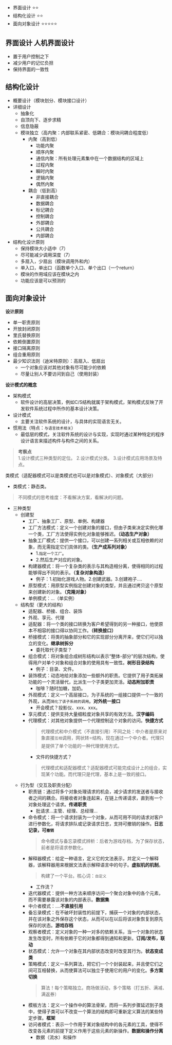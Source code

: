 
- 界面设计 ⭐⭐
- 结构化设计 ⭐⭐
- 面向对象设计 ⭐⭐⭐⭐⭐

## 界面设计  人机界面设计
- 置于用户控制之下
- 减少用户的记忆负担
- 保持界面的一致性


## 结构化设计
- 概要设计（模块划分、模块接口设计）
- 详细设计
  - 抽象化
  - 自顶向下、逐步求精
  - 信息隐蔽
  - 模块独立（高内聚：内部联系紧密、低耦合：模块间耦合程度低）
    - 内聚（高到低）
      - 功能内聚
      - 顺序内聚
      - 通信内聚：所有处理元素集中在一个数据结构的区域上
      - 过程内聚
      - 瞬时内聚
      - 逻辑内聚
      - 偶然内聚
    - 耦合（低到高）
      - 非直接耦合
      - 数据耦合
      - 标记耦合
      - 控制耦合
      - 外部耦合
      - 公共耦合
      - 内部耦合
- 结构化设计原则
  - 保持模块大小适中（7）
  - 尽可能减少调用深度（7）
  - 多扇入，少扇出（模块调用外和内）
  - 单入口，单出口（函数单个入口、单个出口（一个return）
  - 模块的作用域应该在模块之内
  - 功能应该是可以预测的

## 面向对象设计
**设计原则**
- 单一职责原则
- 开放封闭原则
- 里氏替换原则
- 依赖倒置原则
- 接口隔离原则
- 组合重用原则
- 最少知识法则（迪米特原则）：高扇入、低扇出
  - 一个对象应该对其他对象有尽可能少的依赖
  - 尽量让别人不要访问到自己（使用封装）

**设计模式的概念**
- 架构模式
  - 软件设计的高层决策，例如C/S结构就属于架构模式，架构模式反映了开发软件系统过程中所作的基本设计决策。
- 设计模式
  - 主要关注软件系统的设计，与具体的实现语言无关。
- 惯用法（特点：`与语言技术相关`）
  - 最低层的模式，关注软件系统的设计与实现，实现时通过某种特定的程序设计语言来描述构件与构件之间的关系。

> **考察点**  
> 1.设计模式三种类型的定位。
> 2.设计模式分类。
> 3.设计模式应用场景及特点。

类模式（适配器模式可以是类模式也可以是对象模式）、对象模式（大部分）
- 类模式：静态类。

> 不同模式的思考维度：不看解决方案，看解决的问题。
- 三种类型
  - 创建型
    - 工厂、抽象工厂、原型、单例、构建器
    - 工厂方法模式：定义一个创建对象的接口，但由子类来决定实例化哪一个类，工厂方法使得实例化对象能够推迟。**（动态生产对象）**
    - 抽象工厂模式：提供一个接口，可以创建一系列相关或互相依赖的对象，而无需指定它们具体的类。**（生产成系列对象）**
      - 1.`指定一个工厂`。
      - 2.然后生产对应的对象。
    - 构建器模式：将一个复杂类的表示与其构造相分离，使得相同的过程能够得出不同的表示。**（复杂对象构造）**
      - 例子：1.初始化游戏人物。2.创建武器。3.创建袍子....
    - 原型模式：用原型实例指定创建对象的类型，并且通过拷贝这个原型来创建新的对象。**（克隆对象）**
    - 单例模式：...（单实例）
  - 结构型（更大的结构）
    - 适配器、桥接、组合、装饰
    - 外观、享元、代理
    - 适配器：将一个类的接口转换为客户希望得到的另一种接口，他使原本不相容的接口得以协同工作。**（转换接口）**
    - 桥接模式：将类的抽象部分和它的实现部分分离开来，使它们可以独立的变化。**继承树拆分**
      - 委托取代子类型？
    - 组合模式：将对象组合成树形结构以表示“整体-部分”的层次结构，使得用户对单个对象和组合对象的使用具有一致性。**树形目录结构**
      - 例子：目录、文件。
    - 装饰模式：动态地给对象添加一些额外的职责。它提供了用子类拓展功能的一个灵活替代，比派生一个子类更加灵活。**动态附加职责**
      - 咖啡？随时加糖，加奶。
    - 外观模式：定义一个高层接口，为子系统的一组接口提供一个一致的外观，从而`简化了该子系统的调用`。**对外统一接口**
      - 开会模式？投影仪、xxx、xxx。
    - 享元模式：提供支持大量细粒度对象共享的有效方法。**汉字编码**
    - 代理模式：对其他对象提供一个代理控制这个对象的访问。**快捷方式**
      > 代理模式和中介模式（不直接引用）不同之处：中介者是原来对象直接`互相`调用，网状转⭐结构，现在通过一个中介者。代理只是提供了单个功能的一种代理使用方式。
      - 文件的快捷方式？
      > 代理模式和适配器模式？适配器模式可能完成设计上的组合，实现某个功能。而代理只是代理，基本上是一致的接口。
  - 行为型（交互及职责分配）
    - 职责链：通过将多个对象处理请求的机会，减少请求的发送者与接收者之间的耦合。将接收者对象连起来，在链上传递请求，直到有一个对象处理这个请求。**传递职责**
      - 批请求...主管、经理、总经理...
    - 命令模式：将一个请求封装为一个对象，从而可用不同的请求对客户进行参数化，将请求排队或记录请求日志，支持可撤销的操作。**日志记录，可`撤销`**
      > 命令模式与备忘录模式辨析：后者为游戏存档，为了保存状态，前者是将请求参数化。
    - 解释器模式：给定一种语言，定义它的文法表示，并定义一个解释器，该解释器用来根据文法表示解释语言中的句子。**虚拟机的机制**。
      > 构建了一个平台。核心词：`自定义`
      - 工作流？
    - 迭代器模式：提供一种方法来顺序访问一个聚合对象中的各个元素，而不需要暴露该对象的内部表示。**数据集**
    - 中介者模式：....**不直接引用**
    - 备忘录模式：在不破坏封装性的前提下，捕获一个对象的内部状态，并在该对象之外保存这个状态，从而可以在以后将该对象恢复到原先保存的状态。**游戏存档**
    - 观察者模式：定义对象的一种一对多的依赖关系，当一个对象的状态发生改变时，所有依赖于它的对象都得到通知和更新。**订阅/发布，联动**
    - 状态模式：允许一个对象在其内部状态改变时改变其行为。**状态变成类**
    - 策略模式：定义一系列算法，把它们一个个封装起来，并且使它们之间可互相替换，从而使算法可以独立于使用它的用户的变化。**多方案切换**
      > 算法！每个策略独立。商场做活动，多个策略（打五折、满减、满返券）
    - 模板方法：定义一个操作中的算法骨架，而将一系列步骤延迟到子类中，使得子类可以不改变一个算法的结构即可重新定义算法的某些特定步骤。**框架**
    - 访问者模式：表示一个作用于某对象结构中的各元素的工具，使得不改变各元素的前提下定义作用于这些元素的新操作。**数据和操作分离**
      - 数据（流水）和操作